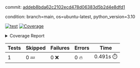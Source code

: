 commit: [addeb8bda62c2102ecd478d06383d5b2d4e8dfd1](https://github.com/rcmdnk/python-template/tree/addeb8bda62c2102ecd478d06383d5b2d4e8dfd1)

condition: branch=main, os=ubuntu-latest, python_version=3.10

[![test](https://github.com/rcmdnk/python-template/actions/workflows/test.yml/badge.svg)](https://github.com/rcmdnk/python-template/actions/runs/4780951024)
<a href="https://github.com/rcmdnk/python-template/blob/addeb8bda62c2102ecd478d06383d5b2d4e8dfd1/README.md"><img alt="Coverage" src="https://img.shields.io/badge/Coverage-100%25-brightgreen.svg" /></a><details><summary>Coverage Report </summary><table><tr><th>File</th><th>Stmts</th><th>Miss</th><th>Cover</th></tr><tbody><tr><td><b>TOTAL</b></td><td><b>1</b></td><td><b>0</b></td><td><b>100%</b></td></tr></tbody></table></details>

| Tests | Skipped | Failures | Errors | Time |
| ----- | ------- | -------- | -------- | ------------------ |
| 1 | 0 :zzz: | 0 :x: | 0 :fire: | 0.491s :stopwatch: |

